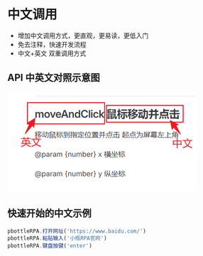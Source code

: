 # 中文调用

- 增加中文调用方式，更直观，更易读，更低入门
- 免去注释，快速开发流程
- 中文+英文 双重调用方式

## API 中英文对照示意图

![中文API脚本示意图](./public/chinese-coding.png)

## 快速开始的中文示例

```javascript
pbottleRPA.打开网址('https://www.baidu.com/')
pbottleRPA.粘贴输入('小瓶RPA官网')
pbottleRPA.键盘按键('enter')
```
